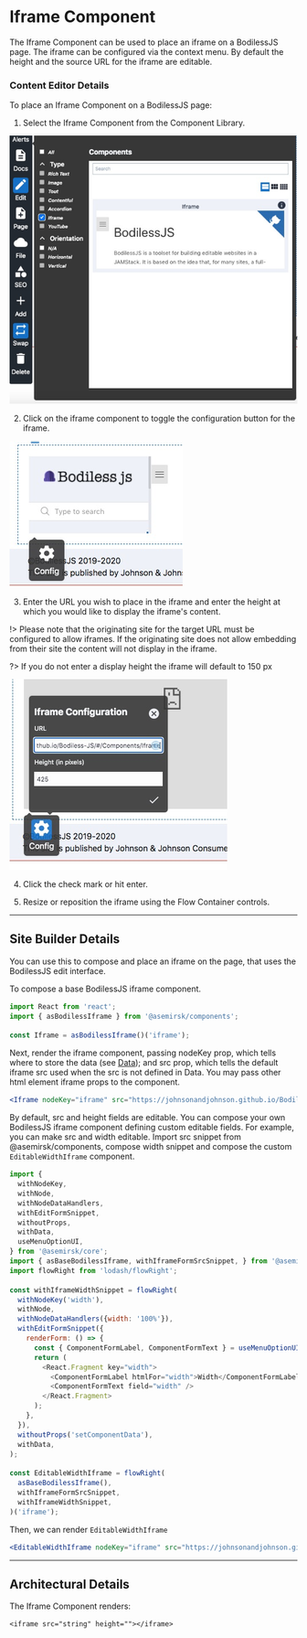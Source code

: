 # Iframe Component

The Iframe Component can be used to place an iframe on a BodilessJS page. 
The iframe can be configured via the context menu. By default the height 
and the source URL for the iframe are editable. 

### Content Editor Details

To place an Iframe Component on a BodilessJS page:

1. Select the Iframe Component from the Component Library.

![](./assets/IframeComponentLibrary.jpg)

2. Click on the iframe component to toggle the configuration button for 
the iframe.

![](./assets/IframeConfigButton.jpg)


3. Enter the URL you wish to place in the iframe and enter the height at 
which you would like to display the iframe's content.

!> Please note that the originating site for the target URL must be configured 
to allow iframes. If the originating site does not allow embedding from their 
site the content will not display in the iframe.

?> If you do not enter a display height the iframe will default to 150 px

![](./assets/IframeConfig.jpg)

4. Click the check mark or hit enter.
 
5. Resize or reposition the iframe using the Flow Container controls.

---

## Site Builder Details

You can use this to compose and place an iframe on the page, that uses 
the BodilessJS edit interface.

To compose a base BodilessJS iframe component. 

  ``` js
  import React from 'react';
  import { asBodilessIframe } from '@asemirsk/components';

  const Iframe = asBodilessIframe()('iframe');
  ```

Next, render the iframe component, passing nodeKey prop, which tells 
where to store the data (see [Data](Architecture/Data.md)); and src prop, 
which tells the default iframe src used when the src is not defined in Data.
You may pass other html element iframe props to the component.

  ``` jsx
  <Iframe nodeKey="iframe" src="https://johnsonandjohnson.github.io/Bodiless-JS/" />
 ```

By default, src and height fields are editable. You can compose your own 
BodilessJS iframe component defining custom editable fields. For example, 
you can make src and width editable. Import src snippet from @asemirsk/components, 
compose width snippet and compose the custom `EditableWidthIframe` component.

  ``` js
  import {
    withNodeKey,
    withNode,
    withNodeDataHandlers,
    withEditFormSnippet,
    withoutProps,
    withData,
    useMenuOptionUI,
  } from '@asemirsk/core';
  import { asBaseBodilessIframe, withIframeFormSrcSnippet, } from '@asemirsk/components';
  import flowRight from 'lodash/flowRight';

  const withIframeWidthSnippet = flowRight(
    withNodeKey('width'),
    withNode,
    withNodeDataHandlers({width: '100%'}),
    withEditFormSnippet({
      renderForm: () => {
        const { ComponentFormLabel, ComponentFormText } = useMenuOptionUI();
        return (
          <React.Fragment key="width">
            <ComponentFormLabel htmlFor="width">Width</ComponentFormLabel>
            <ComponentFormText field="width" />
          </React.Fragment>
        );
      },
    }),
    withoutProps('setComponentData'),
    withData,
  );

  const EditableWidthIframe = flowRight(
    asBaseBodilessIframe(),
    withIframeFormSrcSnippet,
    withIframeWidthSnippet,
  )('iframe');

  ```

Then, we can render `EditableWidthIframe`

``` jsx
<EditableWidthIframe nodeKey="iframe" src="https://johnsonandjohnson.github.io/Bodiless-JS/" />
```

---

## Architectural Details

The Iframe Component renders:

```
<iframe src="string" height=""></iframe>
```

